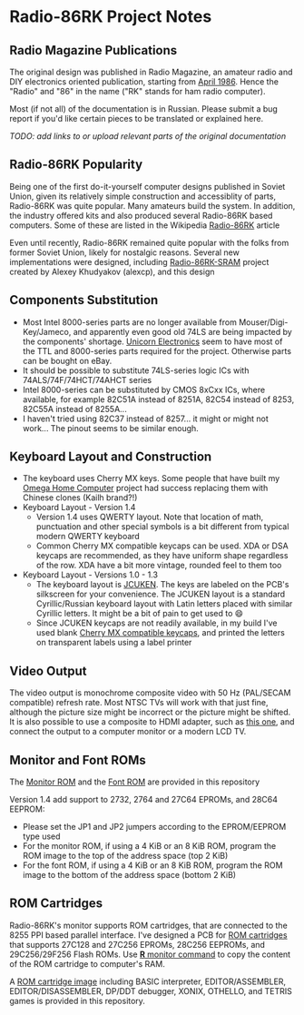 # Radio-86RK Project Notes

## Radio Magazine Publications

The original design was published in Radio Magazine, an amateur radio and DIY electronics oriented publication, starting from [April 1986](http://archive.radio.ru/web/1986/04/027/).
Hence the "Radio" and "86" in the name ("RK" stands for ham radio computer).

Most (if not all) of the documentation is in Russian. Please submit a bug report if you'd like certain pieces to be translated or explained here.

_TODO: add links to or upload relevant parts of the original documentation_

## Radio-86RK Popularity

Being one of the first do-it-yourself computer designs published in Soviet Union, given its relatively simple construction and accessiblity of parts, Radio-86RK was quite popular.
Many amateurs build the system. In addition, the industry offered kits and also produced several Radio-86RK based computers.
Some of these are listed in the Wikipedia [Radio-86RK](https://en.wikipedia.org/wiki/Radio-86RK) article

Even until recently, Radio-86RK remained quite popular with the folks from former Soviet Union, likely for nostalgic reasons.
Several new implementations were designed, including [Radio-86RК-SRAM](http://radio86rk.pbworks.com/w/page/58467718/Radio-86R%D0%9A-SRAM) project created by Alexey Khudyakov (alexcp), and this design

## Components Substitution

* Most Intel 8000-series parts are no longer available from Mouser/Digi-Key/Jameco, and apparently even good old 74LS are being impacted by the components' shortage.
[Unicorn Electronics](https://www.unicornelectronics.com/prod.htm) seem to have most of the TTL and 8000-series parts required for the project. Otherwise parts can be bought on eBay.
* It should be possible to substitute 74LS-series logic ICs with 74ALS/74F/74HCT/74AHCT series
* Intel 8000-series can be substituted by CMOS 8xCxx ICs, where available, for example 82C51A instead of 8251A, 82C54 instead of 8253, 82C55A instead of 8255A...
* I haven't tried using 82C37 instead of 8257... it might or might not work... The pinout seems to be similar enough.

## Keyboard Layout and Construction

* The keyboard uses Cherry MX keys. Some people that have built my [Omega Home Computer](https://github.com/skiselev/omega) project had success replacing them with Chinese clones (Kailh brand?!)
* Keyboard Layout - Version 1.4
  * Version 1.4 uses QWERTY layout. Note that location of math, punctuation and other special symbols is a bit different from typical modern QWERTY keyboard
  * Common Cherry MX compatible keycaps can be used. XDA or DSA keycaps are recommended, as they have uniform shape regardless of the row. XDA have a bit more vintage, rounded feel to them too
* Keyboard Layout - Versions 1.0 - 1.3
  * The keyboard layout is [JCUKEN](https://en.wikipedia.org/wiki/JCUKEN). The keys are labeled on the PCB's silkscreen for your convenience. The JCUKEN layout is a standard Cyrillic/Russian keyboard layout with Latin letters placed with similar Cyrillic letters. It might be a bit of pain to get used to :smile:
  * Since JCUKEN keycaps are not readily available, in my build I've used blank [Cherry MX compatible keycaps](https://www.amazon.com/dp/B07GP29DQF/), and printed the letters on transparent labels using a label printer

## Video Output

The video output is monochrome composite video with 50 Hz (PAL/SECAM compatible) refresh rate.
Most NTSC TVs will work with that just fine, although the picture size might be incorrect or the picture might be shifted.
It is also possible to use a composite to HDMI adapter, such as [this one](https://www.amazon.com/gp/product/B01L8GG6PW/), and connect the output to a computer monitor or a modern LCD TV.

## Monitor and Font ROMs

The [Monitor ROM](https://github.com/skiselev/radio-86rk/blob/master/Software/radio-86rk-monitor-video-attr.bin) and the [Font ROM](https://github.com/skiselev/radio-86rk/blob/master/Software/radio-86rk-font.bin) are provided in this repository

Version 1.4 add support to 2732, 2764 and 27C64 EPROMs, and 28C64 EEPROM:
* Please set the JP1 and JP2 jumpers according to the EPROM/EEPROM type used
* For the monitor ROM, if using a 4 KiB or an 8 KiB ROM, program the ROM image to the top of the address space (top 2 KiB)
* For the font ROM, if using a 4 KiB or an 8 KiB ROM, program the ROM image to the bottom of the address space (bottom 2 KiB)

## ROM Cartridges

Radio-86RK's monitor supports ROM cartridges, that are connected to the 8255 PPI based parallel interface.
I've designed a PCB for [ROM cartridges](https://github.com/skiselev/radio-86rk-rom) that supports 27C128 and 27C256 EPROMs, 28C256 EEPROMs, and 29C256/29F256 Flash ROMs.
Use [**R** monitor command](https://github.com/skiselev/radio-86rk#monitor) to copy the content of the ROM cartridge to computer's RAM.

A [ROM cartridge image](https://github.com/skiselev/radio-86rk/blob/master/Software/rom_disk.bin) including BASIC interpreter, EDITOR/ASSEMBLER, EDITOR/DISASSEMBLER, DP/DDT debugger, XONIX, OTHELLO, and TETRIS games is provided in this repository.


